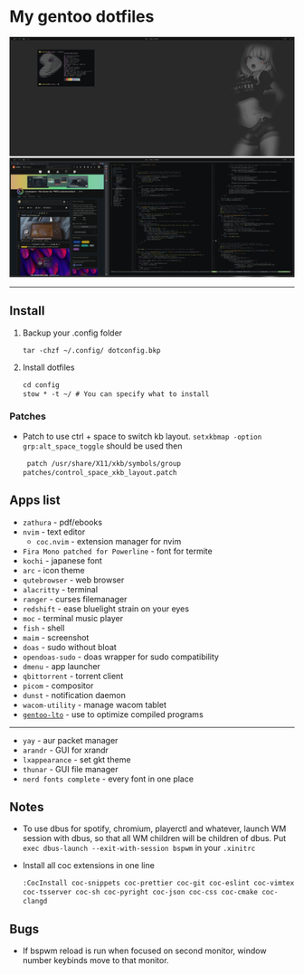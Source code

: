 # My gentoo dotfiles

![](https://github.com/maksmeshkov/dotfiles/blob/gray-stable/screenshots/gray-stable-neofetch.png)
![](https://github.com/maksmeshkov/dotfiles/blob/gray-stable/screenshots/gray-stable-workflow.png)

---

## Install

1.  Backup your .config folder

        tar -chzf ~/.config/ dotconfig.bkp

2.  Install dotfiles

        cd config
        stow * -t ~/ # You can specify what to install

### Patches

-   Patch to use ctrl + space to switch kb layout.
    `setxkbmap -option grp:alt_space_toggle` should be used then

         patch /usr/share/X11/xkb/symbols/group patches/control_space_xkb_layout.patch

## Apps list

-   `zathura` - pdf/ebooks
-   `nvim` - text editor
    -   `coc.nvim` - extension manager for nvim
-   `Fira Mono patched for Powerline` - font for termite
-   `kochi` - japanese font
-   `arc` - icon theme
-   `qutebrowser` - web browser
-   `alacritty` - terminal
-   `ranger` - curses filemanager
-   `redshift` - ease bluelight strain on your eyes
-   `moc` - terminal music player
-   `fish` - shell
-   `maim` - screenshot
-   `doas` - sudo without bloat
-   `opendoas-sudo` - doas wrapper for sudo compatibility
-   `dmenu` - app launcher
-   `qbittorrent` - torrent client
-   `picom` - compositor
-   `dunst` - notification daemon
-   `wacom-utility` - manage wacom tablet
-   [`gentoo-lto`](https://github.com/InBetweenNames/gentooLTO) - use to optimize compiled programs

---

-   `yay` - aur packet manager
-   `arandr` - GUI for xrandr
-   `lxappearance` - set gkt theme
-   `thunar` - GUI file manager
-   `nerd fonts complete` - every font in one place

## Notes

-   To use dbus for spotify, chromium, playerctl and whatever, launch WM
    session with dbus, so that all WM children will be children of dbus. Put
    `exec dbus-launch --exit-with-session bspwm` in your `.xinitrc`
-   Install all coc extensions in one line

        :CocInstall coc-snippets coc-prettier coc-git coc-eslint coc-vimtex coc-tsserver coc-sh coc-pyright coc-json coc-css coc-cmake coc-clangd

## Bugs

-   If bspwm reload is run when focused on second monitor, window number
    keybinds move to that monitor.
